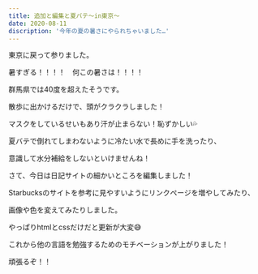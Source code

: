 ```yaml
---
title: 追加と編集と夏バテ〜in東京〜
date: 2020-08-11
discription: '今年の夏の暑さにやられちゃいました…'
---
```


東京に戻って参りました。

暑すぎる！！！！　何この暑さは！！！！

群馬県では40度を超えたそうです。

散歩に出かけるだけで、頭がクラクラしました！

マスクをしているせいもあり汗が止まらない！恥ずかしい💦

夏バテで倒れてしまわないように冷たい水で長めに手を洗ったり、

意識して水分補給をしないといけませんね！

さて、今日は日記サイトの細かいところを編集しました！

Starbucksのサイトを参考に見やすいようにリンクページを増やしてみたり、

画像や色を変えてみたりしました。

やっぱりhtmlとcssだけだと更新が大変😅

これから他の言語を勉強するためのモチベーションが上がりました！

頑張るぞ！！